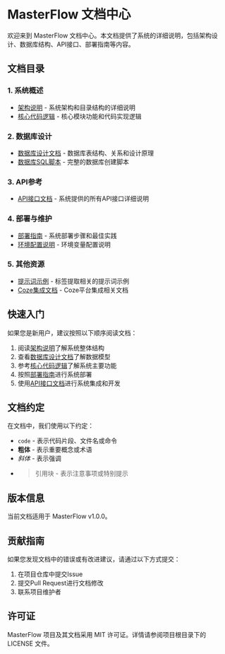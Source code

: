 # MasterFlow 文档中心

欢迎来到 MasterFlow 文档中心。本文档提供了系统的详细说明，包括架构设计、数据库结构、API接口、部署指南等内容。

## 文档目录

### 1. 系统概述
- [架构说明](architecture.md) - 系统架构和目录结构的详细说明
- [核心代码逻辑](core_logic.md) - 核心模块功能和代码实现逻辑

### 2. 数据库设计
- [数据库设计文档](database/design.md) - 数据库表结构、关系和设计原理
- [数据库SQL脚本](database/xhs_database.sql) - 完整的数据库创建脚本

### 3. API参考
- [API接口文档](api_reference.md) - 系统提供的所有API接口详细说明

### 4. 部署与维护
- [部署指南](deployment.md) - 系统部署步骤和最佳实践
- [环境配置说明](.env.example) - 环境变量配置说明

### 5. 其他资源
- [提示词示例](prompt/) - 标签提取相关的提示词示例
- [Coze集成文档](coze/) - Coze平台集成相关文档

## 快速入门

如果您是新用户，建议按照以下顺序阅读文档：

1. 阅读[架构说明](architecture.md)了解系统整体结构
2. 查看[数据库设计文档](database/design.md)了解数据模型
3. 参考[核心代码逻辑](core_logic.md)了解系统主要功能
4. 按照[部署指南](deployment.md)进行系统部署
5. 使用[API接口文档](api_reference.md)进行系统集成和开发

## 文档约定

在文档中，我们使用以下约定：

- `code` - 表示代码片段、文件名或命令
- **粗体** - 表示重要概念或术语
- *斜体* - 表示强调
- > 引用块 - 表示注意事项或特别提示

## 版本信息

当前文档适用于 MasterFlow v1.0.0。

## 贡献指南

如果您发现文档中的错误或有改进建议，请通过以下方式提交：

1. 在项目仓库中提交Issue
2. 提交Pull Request进行文档修改
3. 联系项目维护者

## 许可证

MasterFlow 项目及其文档采用 MIT 许可证。详情请参阅项目根目录下的 LICENSE 文件。 